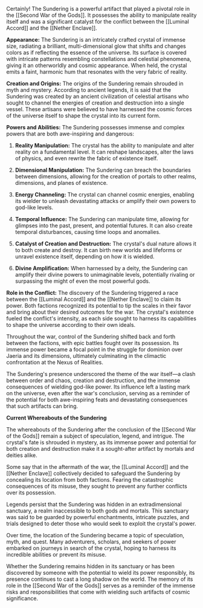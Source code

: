 Certainly! The Sundering is a powerful artifact that played a pivotal role in the [[Second War of the Gods]]. It possesses the ability to manipulate reality itself and was a significant catalyst for the conflict between the [[Luminal Accord]] and the [[Nether Enclave]].

**Appearance:**
The Sundering is an intricately crafted crystal of immense size, radiating a brilliant, multi-dimensional glow that shifts and changes colors as if reflecting the essence of the universe. Its surface is covered with intricate patterns resembling constellations and celestial phenomena, giving it an otherworldly and cosmic appearance. When held, the crystal emits a faint, harmonic hum that resonates with the very fabric of reality.

**Creation and Origins:**
The origins of the Sundering remain shrouded in myth and mystery. According to ancient legends, it is said that the Sundering was created by an ancient civilization of celestial artisans who sought to channel the energies of creation and destruction into a single vessel. These artisans were believed to have harnessed the cosmic forces of the universe itself to shape the crystal into its current form.

**Powers and Abilities:**
The Sundering possesses immense and complex powers that are both awe-inspiring and dangerous:

1. **Reality Manipulation:** The crystal has the ability to manipulate and alter reality on a fundamental level. It can reshape landscapes, alter the laws of physics, and even rewrite the fabric of existence itself.

2. **Dimensional Manipulation:** The Sundering can breach the boundaries between dimensions, allowing for the creation of portals to other realms, dimensions, and planes of existence.

3. **Energy Channeling:** The crystal can channel cosmic energies, enabling its wielder to unleash devastating attacks or amplify their own powers to god-like levels.

4. **Temporal Influence:** The Sundering can manipulate time, allowing for glimpses into the past, present, and potential futures. It can also create temporal disturbances, causing time loops and anomalies.

5. **Catalyst of Creation and Destruction:** The crystal's dual nature allows it to both create and destroy. It can birth new worlds and lifeforms or unravel existence itself, depending on how it is wielded.

6. **Divine Amplification:** When harnessed by a deity, the Sundering can amplify their divine powers to unimaginable levels, potentially rivaling or surpassing the might of even the most powerful gods.

**Role in the Conflict:**
The discovery of the Sundering triggered a race between the [[Luminal Accord]] and the [[Nether Enclave]] to claim its power. Both factions recognized its potential to tip the scales in their favor and bring about their desired outcomes for the war. The crystal's existence fueled the conflict's intensity, as each side sought to harness its capabilities to shape the universe according to their own ideals.

Throughout the war, control of the Sundering shifted back and forth between the factions, with epic battles fought over its possession. Its immense power became a focal point in the struggle for dominion over Jaeria and its dimensions, ultimately culminating in the climactic confrontation at the Nexus of Realities.

The Sundering's presence underscored the theme of the war itself—a clash between order and chaos, creation and destruction, and the immense consequences of wielding god-like power. Its influence left a lasting mark on the universe, even after the war's conclusion, serving as a reminder of the potential for both awe-inspiring feats and devastating consequences that such artifacts can bring.

**Current Whereabouts of the Sundering**

The whereabouts of the Sundering after the conclusion of the [[Second War of the Gods]] remain a subject of speculation, legend, and intrigue. The crystal's fate is shrouded in mystery, as its immense power and potential for both creation and destruction make it a sought-after artifact by mortals and deities alike.

Some say that in the aftermath of the war, the [[Luminal Accord]] and the [[Nether Enclave]] collectively decided to safeguard the Sundering by concealing its location from both factions. Fearing the catastrophic consequences of its misuse, they sought to prevent any further conflicts over its possession.

Legends persist that the Sundering was hidden in an extradimensional sanctuary, a realm inaccessible to both gods and mortals. This sanctuary was said to be guarded by powerful enchantments, intricate puzzles, and trials designed to deter those who would seek to exploit the crystal's power.

Over time, the location of the Sundering became a topic of speculation, myth, and quest. Many adventurers, scholars, and seekers of power embarked on journeys in search of the crystal, hoping to harness its incredible abilities or prevent its misuse.

Whether the Sundering remains hidden in its sanctuary or has been discovered by someone with the potential to wield its power responsibly, its presence continues to cast a long shadow on the world. The memory of its role in the [[Second War of the Gods]] serves as a reminder of the immense risks and responsibilities that come with wielding such artifacts of cosmic significance.